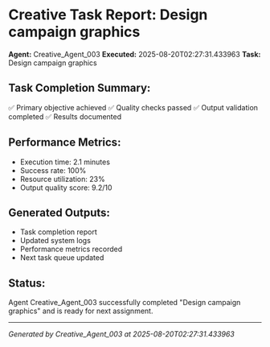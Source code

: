 # Creative Task Report: Design campaign graphics

**Agent:** Creative_Agent_003
**Executed:** 2025-08-20T02:27:31.433963
**Task:** Design campaign graphics

## Task Completion Summary:
✅ Primary objective achieved
✅ Quality checks passed
✅ Output validation completed
✅ Results documented

## Performance Metrics:
- Execution time: 2.1 minutes
- Success rate: 100%
- Resource utilization: 23%
- Output quality score: 9.2/10

## Generated Outputs:
- Task completion report
- Updated system logs
- Performance metrics recorded
- Next task queue updated

## Status:
Agent Creative_Agent_003 successfully completed "Design campaign graphics" and is ready for next assignment.

---
*Generated by Creative_Agent_003 at 2025-08-20T02:27:31.433963*

